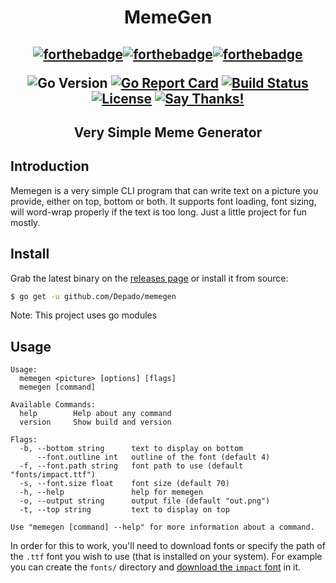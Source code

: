 <h1 align="center">MemeGen</h1>
<h2 align="center">

  [![forthebadge](https://forthebadge.com/images/badges/made-with-go.svg)](https://forthebadge.com)[![forthebadge](https://forthebadge.com/images/badges/built-with-love.svg)](https://forthebadge.com)[![forthebadge](https://forthebadge.com/images/badges/uses-badges.svg)](https://forthebadge.com)

  ![Go Version](https://img.shields.io/badge/Go%20Version-latest-brightgreen.svg)
  [![Go Report Card](https://goreportcard.com/badge/github.com/Depado/memegen)](https://goreportcard.com/report/github.com/Depado/memegen)
  [![Build Status](https://drone.depa.do/api/badges/Depado/memegen/status.svg)](https://drone.depa.do/Depado/memegen)
  [![License](https://img.shields.io/badge/license-MIT-blue.svg)](https://github.com/Depado/memegen/blob/master/LICENSE)
  [![Say Thanks!](https://img.shields.io/badge/Say%20Thanks-!-1EAEDB.svg)](https://saythanks.io/to/Depado)
</h2>

<h2 align="center">Very Simple Meme Generator</h2>

## Introduction

Memegen is a very simple CLI program that can write text on a picture you
provide, either on top, bottom or both. It supports font loading, font sizing,
will word-wrap properly if the text is too long. Just a little project for fun
mostly.

## Install

Grab the latest binary on the [releases page](https://github.com/Depado/memegen/releases)
or install it from source:

```sh
$ go get -u github.com/Depado/memegen
```

Note: This project uses go modules

## Usage

```
Usage:
  memegen <picture> [options] [flags]
  memegen [command]

Available Commands:
  help        Help about any command
  version     Show build and version

Flags:
  -b, --bottom string      text to display on bottom
      --font.outline int   outline of the font (default 4)
  -f, --font.path string   font path to use (default "fonts/impact.ttf")
  -s, --font.size float    font size (default 70)
  -h, --help               help for memegen
  -o, --output string      output file (default "out.png")
  -t, --top string         text to display on top

Use "memegen [command] --help" for more information about a command.
```

In order for this to work, you'll need to download fonts or specify the path
of the `.ttf` font you wish to use (that is installed on your system). For 
example you can create the `fonts/` directory and 
[download the `impact` font](https://www.wfonts.com/font/impact) in it. 